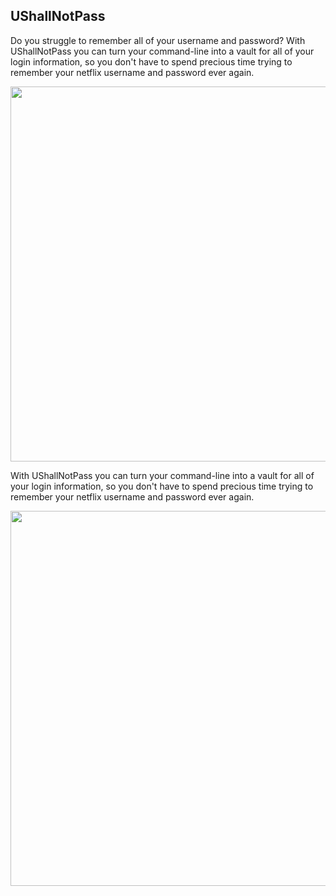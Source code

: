 ## UShallNotPass 

Do you struggle to remember all of your username and password?
With UShallNotPass you can turn your command-line into a vault for all of your login information, so you don't have to spend precious time trying to remember your netflix username and password ever again. 
 

<p align="center">
    <img width="600px" src="https://media1.giphy.com/media/r9C7XXxipthR9IgcDL/giphy.gif"/>
</p>

With UShallNotPass you can turn your command-line into a vault for all of your login information, so you don't have to spend precious time trying to remember your netflix username and password ever again. 


<p align="center">
    <img width="600px" src="https://media3.giphy.com/media/SlhWQJAX3rCBqgizHR/giphy.gif"/>
</p>

